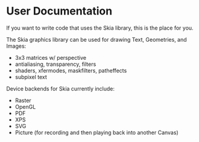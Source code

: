 User Documentation
==================

If you want to write code that uses the Skia library, this is the place for you.

The Skia graphics library can be used for drawing Text, Geometries, and Images:

  * 3x3 matrices w/ perspective
  * antialiasing, transparency, filters
  * shaders, xfermodes, maskfilters, patheffects
  * subpixel text

Device backends for Skia currently include:

  * Raster
  * OpenGL
  * PDF
  * XPS
  * SVG
  * Picture (for recording and then playing back into another Canvas)

